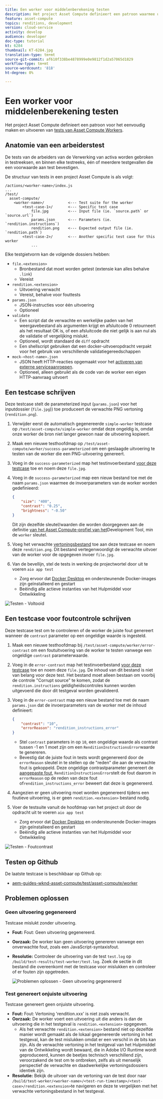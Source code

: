 ```yaml
---
title: Een worker voor middelenberekening testen
description: Het project Asset Compute definieert een patroon waarmee u eenvoudig tests van Asset Compute-workers kunt maken en uitvoeren.
feature: asset-compute
topics: renditions, development
version: cloud-service
activity: develop
audience: developer
doc-type: tutorial
kt: 6284
thumbnail: KT-6284.jpg
translation-type: tm+mt
source-git-commit: af610f338be4878999e0e9812f1d2a57065d1829
workflow-type: tm+mt
source-wordcount: '818'
ht-degree: 0%

---
```



# Een worker voor middelenberekening testen

Het project Asset Compute definieert een patroon voor het eenvoudig maken en uitvoeren van [tests van Asset Compute Workers](https://docs.adobe.com/content/help/en/asset-compute/using/extend/test-custom-application.html).

## Anatomie van een arbeiderstest

De tests van de arbeiders van de Verwerking van activa worden gebroken in testreeksen, en binnen elke testreeks, één of meerdere testgevallen die een voorwaarde aan test bevestigen.

De structuur van tests in een project Asset Compute is als volgt:

```
/actions/<worker-name>/index.js
...
/test/
  asset-compute/
    <worker-name>/           <--- Test suite for the worker
        <test-case-1>/       <--- Specific test case 
            file.jpg         <--- Input file (ie. `source.path` or `source.url`)
            params.json      <--- Parameters (ie. `rendition.instructions`)
            rendition.png    <--- Expected output file (ie. `rendition.path`)
        <test-case-2>/       <--- Another specific test case for this worker
            ...
```

Elke testgietvorm kan de volgende dossiers hebben:

+ `file.<extension>`
   + Bronbestand dat moet worden getest (extensie kan alles behalve `.link`)
   + Vereist
+ `rendition.<extension>`
   + Uitvoering verwacht
   + Vereist, behalve voor fouttests
+ `params.json`
   + JSON-instructies voor één uitvoering
   + Optioneel
+ `validate`
   + Een script dat de verwachte en werkelijke paden van het weergavebestand als argumenten krijgt en afsluitcode 0 retourneert als het resultaat OK is, of een afsluitcode die niet gelijk is aan nul als de validatie of vergelijking mislukt.
   + Optioneel, wordt standaard de `diff` opdracht
   + Een shellscript gebruiken dat een docker-uitvoeropdracht verpakt voor het gebruik van verschillende validatiegereedschappen
+ `mock-<host-name>.json`
   + JSON heeft HTTP-reacties opgemaakt voor het [activeren van externe serviceaanroepen](https://www.mock-server.com/mock_server/creating_expectations.html).
   + Optioneel, alleen gebruikt als de code van de worker een eigen HTTP-aanvraag uitvoert

## Een testcase schrijven

Deze testcase stelt de parameterized input (`params.json`) voor het inputdossier (`file.jpg`)) toe produceert de verwachte PNG vertoning (`rendition.png`).

1. Verwijder eerst de automatisch gegenereerde `simple-worker` testcase op `/test/asset-compute/simple-worker` omdat deze ongeldig is, omdat onze worker de bron niet langer gewoon naar de uitvoering kopieert.
1. Maak een nieuwe testhoofdmap op `/test/asset-compute/worker/success-parameterized` om een geslaagde uitvoering te testen van de worker die een PNG-uitvoering genereert.
1. Voeg in de `success-parameterized` map het testinvoerbestand [voor deze testcase](./assets/test/success-parameterized/file.jpg) toe en noem deze `file.jpg`.
1. Voeg in de `success-parameterized` map een nieuw bestand toe met de naam `params.json` waarmee de invoerparameters van de worker worden gedefinieerd:

   ```json
   { 
       "size": "400",
       "contrast": "0.25",
       "brightness": "-0.50"
   }
   ```
   Dit zijn dezelfde sleutel/waarden die worden doorgegeven aan de definitie [van het Asset Compute-profiel van het](../develop/development-tool.md)Development Tool, min de `worker` sleutel.
1. Voeg het verwachte [vertoningsbestand](./assets/test/success-parameterized/rendition.png) toe aan deze testcase en noem deze `rendition.png`. Dit bestand vertegenwoordigt de verwachte uitvoer van de worker voor de opgegeven invoer `file.jpg`.
1. Van de bevellijn, stel de tests in werking de projectwortel door uit te voeren `aio app test`
   + Zorg ervoor dat [Docker Desktop](../set-up/development-environment.md#docker) en ondersteunende Docker-images zijn geïnstalleerd en gestart
   + Beëindig alle actieve instanties van het Hulpmiddel voor Ontwikkeling

![Testen - Voltooid ](./assets/test/success-parameterized/result.png)

## Een testcase voor foutcontrole schrijven

Deze testcase test om te controleren of de worker de juiste fout genereert wanneer de `contrast` parameter op een ongeldige waarde is ingesteld.

1. Maak een nieuwe testhoofdmap bij `/test/asset-compute/worker/error-contrast` om een foutuitvoering van de worker te testen vanwege een ongeldige `contrast` parameterwaarde.
1. Voeg in de `error-contrast` map het testinvoerbestand [voor deze testcase](./assets/test/error-contrast/file.jpg) toe en noem deze `file.jpg`. De inhoud van dit bestand is niet van belang voor deze test. Het bestand moet alleen bestaan om voorbij de controle &quot;Corrupt source&quot; te komen, zodat de `rendition.instructions` geldigheidscontroles kunnen worden uitgevoerd die door dit testgeval worden gevalideerd.
1. Voeg in de `error-contrast` map een nieuw bestand toe met de naam `params.json` dat de invoerparameters van de worker met de inhoud definieert:

   ```json
   {
       "contrast": "10",
       "errorReason": "rendition_instructions_error"
   }
   ```

   + Stel `contrast` parameters in op `10`, een ongeldige waarde als contrast tussen -1 en 1 moet zijn om een `RenditionInstructionsError`waarde te genereren.
   + Bevestig dat de juiste fout in tests wordt gegenereerd door de `errorReason` sleutel in te stellen op de &quot;reden&quot; die aan de verwachte fout is gekoppeld. Deze ongeldige contrastparameter genereert de [aangepaste fout](../develop/worker.md#errors), `RenditionInstructionsError`stelt de fout daarom in `errorReason` op de reden van deze fout of`rendition_instructions_error` beweert dat deze is gegenereerd.

1. Aangezien er geen uitvoering moet worden gegenereerd tijdens een foutieve uitvoering, is er geen `rendition.<extension>` bestand nodig.
1. Voer de testsuite vanuit de hoofdmap van het project uit door de opdracht uit te voeren `aio app test`
   + Zorg ervoor dat [Docker Desktop](../set-up/development-environment.md#docker) en ondersteunende Docker-images zijn geïnstalleerd en gestart
   + Beëindig alle actieve instanties van het Hulpmiddel voor Ontwikkeling

![Testen - Foutcontrast](./assets/test/error-contrast/result.png)

## Testen op Github

De laatste testcase is beschikbaar op Github op:

+ [aem-guides-wknd-asset-compute/test/asset-compute/worker](https://github.com/adobe/aem-guides-wknd-asset-compute/tree/master/test/asset-compute/worker)

## Problemen oplossen

### Geen uitvoering gegenereerd

Testcase mislukt zonder uitvoering.

+ __Fout:__ Fout: Geen uitvoering gegenereerd.
+ __Oorzaak:__ De worker kan geen uitvoering genereren vanwege een onverwachte fout, zoals een JavaScript-syntaxisfout.
+ __Resolutie:__ Controleer de uitvoering van de test `test.log` op `/build/test-results/test-worker/test.log`. Zoek de sectie in dit bestand die overeenkomt met de testcase voor mislukken en controleer of er fouten zijn opgetreden.

   ![Problemen oplossen - Geen uitvoering gegenereerd](./assets/test/troubleshooting__no-rendition-generated.png)

### Test genereert onjuiste uitvoering

Testcase genereert geen onjuiste uitvoering.

+ __Fout:__ Fout: Vertoning &#39;rendition.xxx&#39; is niet zoals verwacht.
+ __Oorzaak:__ De worker voert een uitvoering uit die anders is dan de uitvoering die in het testgeval is `rendition.<extension>` opgegeven.
   + Als het verwachte `rendition.<extension>` bestand niet op dezelfde manier wordt gemaakt als de lokaal gegenereerde vertoning in het testgeval, kan de test mislukken omdat er een verschil in de bits kan zijn. Als de verwachte vertoning in het testgeval van het Hulpmiddel van de Ontwikkeling wordt bewaard, die in Adobe I/O Runtime wordt geproduceerd, kunnen de beetjes technisch verschillend zijn, veroorzakend de test om te ontbreken, zelfs als uit menselijk perspectief de verwachte en daadwerkelijke vertoningsdossiers identiek zijn.
+ __Resolutie:__ Bekijk de uitvoer van de vertoning van de test door naar `/build/test-worker/<worker-name>/<test-run-timestamp>/<test-case>/rendition.<extension>`te navigeren en deze te vergelijken met het verwachte vertoningsbestand in het testgeval.
